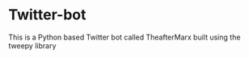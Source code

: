 # Twitter-bot
This is a Python based Twitter bot called TheafterMarx built using the tweepy library
